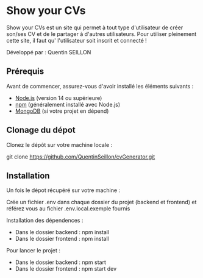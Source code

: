 # Show your CVs

Show your CVs est un site qui permet à tout type d'utilisateur de créer son/ses CV et de le partager à d'autres utilisateurs.
Pour utiliser pleinement cette site, il faut qu' l'utilisateur soit inscrit et connecté !

Développé par : Quentin SEILLON

## Prérequis

Avant de commencer, assurez-vous d'avoir installé les éléments suivants :

- [Node.js](https://nodejs.org/) (version 14 ou supérieure)
- [npm](https://www.npmjs.com/) (généralement installé avec Node.js)
- [MongoDB](https://www.mongodb.com/) (si votre projet en dépend)


## Clonage du dépot

Clonez le dépôt sur votre machine locale :

git clone https://github.com/QuentinSeillon/cvGenerator.git

## Installation

Un fois le dépot récupéré sur votre machine : 

Crée un fichier .env dans chaque dossier du projet (backend et frontend) et référez vous au fichier .env.local.exemple fournis

Installation des dépendences : 

- Dans le dossier backend : npm install
- Dans le dossier frontend : npm install

Pour lancer le projet : 

- Dans le dossier backend : npm start
- Dans le dossier frontend : npm start dev
